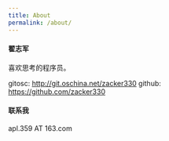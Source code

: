 ```yaml
---
title: About
permalink: /about/
---
```


#### 翟志军

喜欢思考的程序员。

gitosc: http://git.oschina.net/zacker330
github: https://github.com/zacker330

#### 联系我
apl.359 AT 163.com
